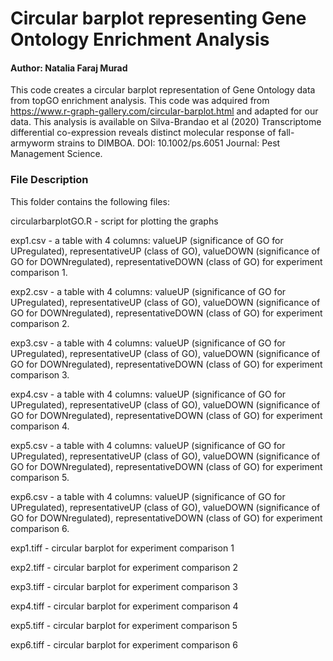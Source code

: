 # Circular barplot representing Gene Ontology Enrichment Analysis

#### Author: Natalia Faraj Murad

This code creates a circular barplot representation of Gene
Ontology data from topGO enrichment analysis. This code was
adquired from https://www.r-graph-gallery.com/circular-barplot.html
and adapted for our data. This analysis is available on
Silva-Brandao et al (2020) Transcriptome differential co-expression 
reveals distinct molecular response of fall-armyworm strains to DIMBOA.
DOI: 10.1002/ps.6051 Journal: Pest Management Science.

### File Description

This folder contains the following files:


circularbarplotGO.R - script for plotting the graphs

exp1.csv -  a table with 4 columns: valueUP (significance of GO for UPregulated), representativeUP (class of GO), valueDOWN (significance of GO for DOWNregulated), representativeDOWN (class of GO) for experiment comparison 1.

exp2.csv -  a table with 4 columns: valueUP (significance of GO for UPregulated), representativeUP (class of GO), valueDOWN (significance of GO for DOWNregulated), representativeDOWN (class of GO) for experiment comparison 2.

exp3.csv -  a table with 4 columns: valueUP (significance of GO for UPregulated), representativeUP (class of GO), valueDOWN (significance of GO for DOWNregulated), representativeDOWN (class of GO) for experiment comparison 3.

exp4.csv -  a table with 4 columns: valueUP (significance of GO for UPregulated), representativeUP (class of GO), valueDOWN (significance of GO for DOWNregulated), representativeDOWN (class of GO) for experiment comparison 4.

exp5.csv -  a table with 4 columns: valueUP (significance of GO for UPregulated), representativeUP (class of GO), valueDOWN (significance of GO for DOWNregulated), representativeDOWN (class of GO) for experiment comparison 5.

exp6.csv -  a table with 4 columns: valueUP (significance of GO for UPregulated), representativeUP (class of GO), valueDOWN (significance of GO for DOWNregulated), representativeDOWN (class of GO) for experiment comparison 6.


exp1.tiff - circular barplot for experiment comparison 1

exp2.tiff - circular barplot for experiment comparison 2

exp3.tiff - circular barplot for experiment comparison 3

exp4.tiff - circular barplot for experiment comparison 4

exp5.tiff - circular barplot for experiment comparison 5

exp6.tiff - circular barplot for experiment comparison 6

